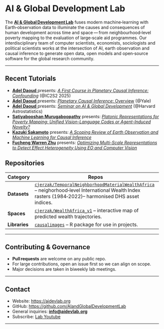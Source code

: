 # AI & Global Development Lab

The [**AI & Global Development Lab**](https://aidevlab.org/) fuses modern machine‑learning with Earth‑observation data to illuminate the causes and consequences of human development across time and space — from neighbourhood‑level poverty mapping to the evaluation of large‑scale aid programmes. Our interdisciplinary team of computer scientists, economists, sociologists and political scientists works at the intersection of AI, earth observation and causal inference to generate open data, open models and open‑source software for the global research community.

---

## Recent Tutorials

-   [**Adel Daoud** ](https://adeldaoud.com/)presents: [*A First Course in Planetary Causal Inference: Confounding*](https://planetarycausalinference.org/transcript-pci-tutorial-2025/) (@IC2S2 2025)
-   [**Adel Daoud** ](https://adeldaoud.com/)presents: [*Planetary Causal Inference*: Overview](https://planetarycausalinference.org/transcript-pci-seminar-yale/) (@Yale)
-   [**Adel Daoud** ](https://adeldaoud.com/)presents: [*Seminar on AI & Global Development*](https://aidevlab.org/transcript-ai-global-dev-lab-harvard-astrostatistics/) (@Harvard Astrostatistics)
-   [**Satiyabooshan Murugaboopathy**](https://www.linkedin.com/in/msatiya/?originalSubdomain=de) presents: *[Platonic Representations for Poverty Mapping: Unified Vision-Language Codes or Agent-Induced Novelty?](https://aidevlab.org/transcript-platonic/)*
-   [**Kazuki Sakamoto**](https://www.linkedin.com/in/kazukisakamoto/) presents: *[A Scoping Review of Earth Observation and Machine Learning for Causal Inference](https://connorjerzak.com/transcript-a-scoping-review-pci/)*
-   [**Fucheng Warren Zhu**](https://www.warrenzhu.com/) presents: [*Optimizing Multi-Scale Representations to Detect Effect Heterogeneity Using EO and Computer Vision*](https://connorjerzak.com/transcript-encoding-multi-level-dynamics-in-effect-heterogeneity-estimation/)

## Repositories 

| Category | Repos |
|----------|----------------------------------------------------|
| **Datasets** | [`cjerzak/TemporalNeighborhoodMaterialWealthAfrica`](https://huggingface.co/datasets/cjerzak/TemporalNeighborhoodMaterialWealthAfrica) – neighorhood‑level International Wealth Index rasters (1984‑2022)– harmonised DHS asset indices. |
| **Spaces** | [`cjerzak/WealthAfrica_v1`](https://huggingface.co/spaces/cjerzak/WealthAfrica_v1) – interactive map of predicted wealth trajectories. |
| **Libraries** | [`causalimages`](https://github.com/cjerzak/causalimages-software)  –  R package for use in projects. |

---

## Contributing & Governance

* **Pull requests** are welcome on any public repo.  
* For large contributions, open an issue first so we can align on scope.  
* Major decisions are taken in biweekly lab meetings.

---

## Contact

* Website: <https://aidevlab.org>  
* GitHub: <https://github.com/AIandGlobalDevelopmentLab>  
* General inquiries: **info@aidevlab.org**
* Subscribe: [Lab Youtube](https://www.youtube.com/@PlanetaryCausalInference?sub_confirmation=1)

---
